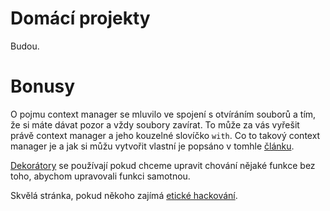# Domácí projekty

Budou.

# Bonusy

O pojmu context manager se mluvilo ve spojení s otvíráním souborů a tím, že si máte dávat pozor a vždy soubory zavírat. To může za vás vyřešit právě context manager a jeho kouzelné slovíčko `with`. Co to takový context manager je a jak si můžu vytvořit vlastní je popsáno v tomhle [článku](https://stackabuse.com/python-context-managers/).


[Dekorátory](https://www.datacamp.com/community/tutorials/decorators-python) se používají pokud chceme upravit chování nějaké funkce bez toho, abychom upravovali funkci samotnou.

Skvělá stránka, pokud někoho zajímá [etické hackování](https://www.comparitech.com/blog/information-security/hacking-python-courses-online/).